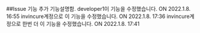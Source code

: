 ##Issue 기능 추가
기능설명함.
developer1이 기능을 수정했습니다. ON 2022.1.8. 16:55
invincure계정으로 이 기능을 수정했습니다. ON 2022.1.8. 17:36
invincure계정으로 한번 더 이 기능을 수정했습니다. ON 2022.1.8. 17:41